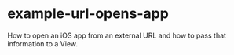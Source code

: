 # example-url-opens-app
How to open an iOS app from an external URL and how to pass that information to a View.

